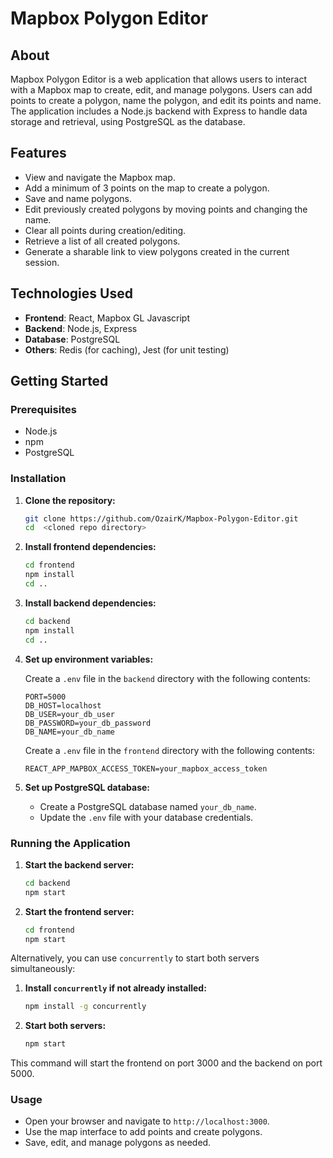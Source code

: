 
# Mapbox Polygon Editor

## About

Mapbox Polygon Editor is a web application that allows users to interact with a Mapbox map to create, edit, and manage polygons. Users can add points to create a polygon, name the polygon, and edit its points and name. The application includes a Node.js backend with Express to handle data storage and retrieval, using PostgreSQL as the database.

## Features

- View and navigate the Mapbox map.
- Add a minimum of 3 points on the map to create a polygon.
- Save and name polygons.
- Edit previously created polygons by moving points and changing the name.
- Clear all points during creation/editing.
- Retrieve a list of all created polygons.
- Generate a sharable link to view polygons created in the current session.

## Technologies Used

- **Frontend**: React, Mapbox GL Javascript
- **Backend**: Node.js, Express
- **Database**: PostgreSQL
- **Others**: Redis (for caching), Jest (for unit testing)

## Getting Started

### Prerequisites

- Node.js
- npm
- PostgreSQL

### Installation

1. **Clone the repository:**
   ```bash
   git clone https://github.com/OzairK/Mapbox-Polygon-Editor.git
   cd  <cloned repo directory>
   ```

2. **Install frontend dependencies:**
   ```bash
   cd frontend
   npm install
   cd ..
   ```

3. **Install backend dependencies:**
   ```bash
   cd backend
   npm install
   cd ..
   ```

4. **Set up environment variables:**

   Create a `.env` file in the `backend` directory with the following contents:
   ```
   PORT=5000
   DB_HOST=localhost
   DB_USER=your_db_user
   DB_PASSWORD=your_db_password
   DB_NAME=your_db_name
   ```
   
   Create a `.env` file in the `frontend` directory with the following contents:
   ```
   REACT_APP_MAPBOX_ACCESS_TOKEN=your_mapbox_access_token
   ```

5. **Set up PostgreSQL database:**

   - Create a PostgreSQL database named `your_db_name`.
   - Update the `.env` file with your database credentials.

### Running the Application

1. **Start the backend server:**
   ```bash
   cd backend
   npm start
   ```

2. **Start the frontend server:**
   ```bash
   cd frontend
   npm start
   ```

Alternatively, you can use `concurrently` to start both servers simultaneously:

1. **Install `concurrently` if not already installed:**
   ```bash
   npm install -g concurrently
   ```

2. **Start both servers:**
   ```bash
   npm start
   ```

This command will start the frontend on port 3000 and the backend on port 5000.

### Usage

- Open your browser and navigate to `http://localhost:3000`.
- Use the map interface to add points and create polygons.
- Save, edit, and manage polygons as needed.

